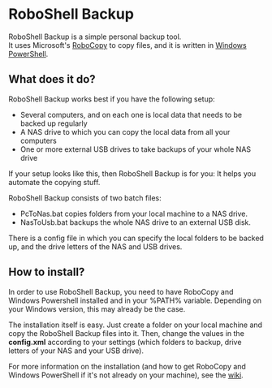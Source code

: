# RoboShell Backup

RoboShell Backup is a simple personal backup tool.  
It uses Microsoft's [RoboCopy](http://en.wikipedia.org/wiki/Robocopy) to copy files, and it is written in [Windows PowerShell](http://en.wikipedia.org/wiki/Windows_PowerShell).

## What does it do?

RoboShell Backup works best if you have the following setup:
* Several computers, and on each one is local data that needs to be backed up regularly
* A NAS drive to which you can copy the local data from all your computers
* One or more external USB drives to take backups of your whole NAS drive

If your setup looks like this, then RoboShell Backup is for you: It helps you automate the copying stuff.

RoboShell Backup consists of two batch files:

* PcToNas.bat copies folders from your local machine to a NAS drive.
* NasToUsb.bat backups the whole NAS drive to an external USB disk.

There is a config file in which you can specify the local folders to be backed up, and the drive letters of the NAS and USB drives.

## How to install?

In order to use RoboShell Backup, you need to have RoboCopy and Windows Powershell installed and in your %PATH% variable.
Depending on your Windows version, this may already be the case.

The installation itself is easy.
Just create a folder on your local machine and copy the RoboShell Backup files into it.
Then, change the values in the **config.xml** according to your settings (which folders to backup, drive letters of your NAS and your USB drive).

For more information on the installation (and how to get RoboCopy and Windows PowerShell if it's not already on your machine), see the [wiki](https://bitbucket.org/christianspecht/roboshell-backup/wiki/Install).